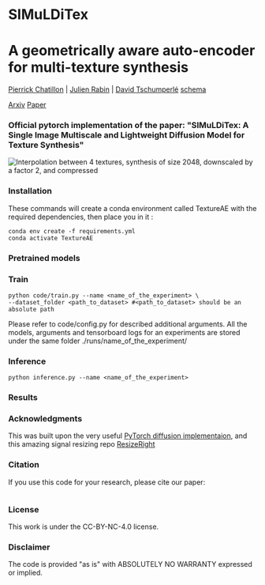 # SIMuLDiTex



# A geometrically aware auto-encoder for multi-texture synthesis
[Pierrick Chatillon](https://scholar.google.com/citations?user=8MgK55oAAAAJ&hl=en) | [Julien Rabin](https://sites.google.com/site/rabinjulien/) | [David Tschumperlé](https://tschumperle.users.greyc.fr/)
[schema](images/schema.pdf)

[Arxiv](TODO) [Paper](TODO)

### Official pytorch implementation of the paper: "SIMuLDiTex: A Single Image Multiscale and Lightweight Diffusion Model for Texture Synthesis"


![Interpolation between 4 textures, synthesis of size 2048, downscaled by a factor 2, and compressed](images/interpolation.gif)








### Installation

These commands will create a conda environment called TextureAE with the required dependencies, then place you in it :
```
conda env create -f requirements.yml
conda activate TextureAE
```

### Pretrained models



###  Train




```
python code/train.py --name <name_of_the_experiment> \
--dataset_folder <path_to_dataset> #<path_to_dataset> should be an absolute path
```



Please refer to code/config.py for described additional arguments.
All the models, arguments and tensorboard logs for an experiments are stored under the same folder ./runs/name_of_the_experiment/

### Inference



```
python inference.py --name <name_of_the_experiment> 
```


### Results 



### Acknowledgments
This was built upon the very useful [PyTorch diffusion implementaion](https://github.com/lucidrains/denoising-diffusion-pytorch), and this amazing signal resizing repo [ResizeRight](https://github.com/assafshocher/ResizeRight)

### Citation
If you use this code for your research, please cite our paper:

```

```

### License
This work is under the CC-BY-NC-4.0 license.

### Disclaimer
The code is provided "as is" with ABSOLUTELY NO WARRANTY expressed or implied.